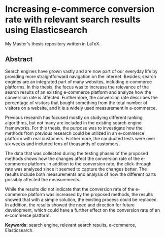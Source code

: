 # Increasing e-commerce conversion rate with relevant search results using Elasticsearch
My Master's thesis repository written in LaTeX.


## Abstract
Search engines have grown vastly and are now part of our everyday life 
by providing more straightforward navigation on the internet.
Besides, search engines are an integrated part of many websites, including e-commerce 
platforms.
In this thesis, the focus was to increase the relevance of the search results
of an existing e-commerce platform and analyze how the conversion rate is affected.
Furthermore, the conversion rate describes the percentage of visitors that 
bought something from the total number of visitors on a website, and it is a widely
used measurement in e-commerce.


Previous research has focused mostly on studying different ranking algorithms, but not
many are included in the existing search engine frameworks.
For this thesis, the purpose was to investigate how the methods from previous 
research could be utilized in an e-commerce platform with real customers.
Furthermore, the conducted tests were over six weeks and included tens of thousands
of customers.

The data that was collected during the testing phases of the proposed methods
shows how the changes affect the conversion rate of the e-commerce platform.
In addition to the conversion rate, the click-through rate was analyzed since 
it seemed to capture the changes better.
The results include both measurements and analysis of how the different
parts possibly affected the measurements.

While the results did not indicate that the conversion rate of the e-commerce platform
was increased by the proposed methods, the results showed that with a simple 
solution, the existing process could be replaced.
In addition, the results showed the need and direction for future development, which could
have a further effect on the conversion rate of an e-commerce platform.


**Keywords:** search engine, relevant search results, e-commerce, Elasticsearch.